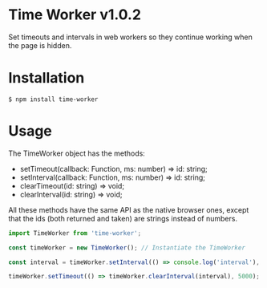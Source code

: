 # Time Worker v1.0.2

Set timeouts and intervals in web workers so they continue working when the page is hidden.

# Installation

```
$ npm install time-worker
```

# Usage

The TimeWorker object has the methods:

- setTimeout(callback: Function, ms: number) => id: string;
- setInterval(callback: Function, ms: number) => id: string;
- clearTimeout(id: string) => void;
- clearInterval(id: string) => void;

All these methods have the same API as the native browser ones, except that the
ids (both returned and taken) are strings instead of numbers.

```javascript
import TimeWorker from 'time-worker';

const timeWorker = new TimeWorker(); // Instantiate the TimeWorker

const interval = timeWorker.setInterval(() => console.log('interval'), 1000); // Set an interval

timeWorker.setTimeout(() => timeWorker.clearInterval(interval), 5000); // Set a timeout to clear the interval
```
